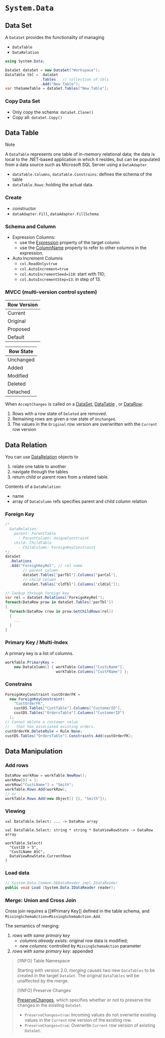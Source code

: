
# `System.Data`

## Data Set

A `DataSet` provides the functionality of managing
  - `DataTable`
  - `DataRelation` 

```c#
using System.Data;

DataSet dataSet = new DataSet("Workspace");
DataTable tbl =  dataSet
                .Tables   // collection of tbls
                .Add("New Table");
var theSameTable = dataSet.Tables["New Table"];
```


### Copy Data Set

- Only copy the schema: `dataSet.Clone()`
- Copy all: `dataSet.Copy()`

## Data Table

> [!NOTE]
> A `DataTable` represents one table of in-memory relational data; the data is local to the .NET-based application in which it resides, but can be populated from a data source such as Microsoft SQL Server using a `DataAdapter`

- `dataTable.Columns`, `dataTable.Constrains`: defines the schema of the table
- `dataTable.Rows`: holding the actual data.

### Create

- constructor
- `dataAdapter.Fill`, `dataAdapter.FillSchema`

### Schema and Column

- Expression Columns:
    - use the [Expression](https://docs.microsoft.com/en-us/dotnet/api/system.data.datacolumn.expression) property of the target column
    - use the [ColumnName](https://docs.microsoft.com/en-us/dotnet/api/system.data.datacolumn.columnname) property to refer to other columns in the expression.
- Auto Increment Columns
    - `col.ReadOnly=true`
    - `col.AutoIncrement=true`
    - `col.AutoIncrementSeed=110`: start with $110$;
    - `col.AutoIncrementStep=13`: in step of $13$.



### MVCC (multi-version control system)

| Row Version |
| ----------- |
| Current     |
| Original    |
| Proposed    |
| Default     |


| Row State |
| --------- |
| Unchanged |
| Added     |
| Modified  |
| Deleted   |
| Detached          |


When `AcceptChanges` is called on a [DataSet](https://docs.microsoft.com/en-us/dotnet/api/system.data.dataset), [DataTable](https://docs.microsoft.com/en-us/dotnet/api/system.data.datatable) , or [DataRow](https://docs.microsoft.com/en-us/dotnet/api/system.data.datarow):
1. Rows with a row state of `Deleted` are removed.
2. Remaining rows are given a row state of `Unchanged`.
3. The values in the `Original` row version are overwritten with the `Current` row version

## Data Relation

You can use [DataRelation](https://docs.microsoft.com/en-us/dotnet/api/system.data.datarelation) objects to
1. relate one table to another
2. navigate through the tables
3. return child or parent rows from a related table.

Contents of a `DataRelation`:
- name
- array of `DataColumn` refs specifies parent and child column relation

### Foreign Key
```c#
/*
  DataRelation:
    parent: ParentTable
      - ParentColumn: UniqueConstraint
    child: ChildTable
      - ChildColumn: ForeignKeyConstraint
*/
dataSet
  .Relations
  .Add("ForeighKeyRel", // rel name
        // parent column
        dataSet.Tables['parTbl'].Columns['parCol'],
        // child column
        dataSet.Tables['cldTbl'].Columns['cldCol']);

// lookup through foreign key
var rel = dataSet.Relations['ForeignKeyRel'];
foreach(DataRow prow in dataSet.Tables['parTbl'])
{
  foreach(DataRow crow in prow.GetChildRows(rel))
  {
    ...
  }
}
```

### Primary Key / Multi-Index
A primary key is a list of columns.

```c#
workTable.PrimaryKey = 
    new DataColumn[] { workTable.Columns["CustLName"],
                       workTable.Columns["CustFName"] };
```


### Constrains

```c#
ForeignKeyConstraint custOrderFK =  
  new ForeignKeyConstraint(
    "CustOrderFK", 
    custDS.Tables["CustTable"].Columns["CustomerID"], 
    custDS.Tables["OrdersTable"].Columns["CustomerID"]
  ); 
// Cannot delete a customer value
//   that has associated existing orders.
custOrderFK.DeleteRule = Rule.None; 
custDS.Tables["OrdersTable"].Constraints.Add(custOrderFK);
```


## Data Manipulation

### Add rows

```c#
DataRow workRow = workTable.NewRow();
workRow[0] = 1;
workRow["CustLName"] = "Smith";  
workTable.Rows.Add(workRow);
// or
workTable.Rows.Add(new Object[] {1, "Smith"});
```

### Viewing

```f#
val DataTable.Select: ... -> DataRow array

val DataTable.Select: string * string * DataViewRowState -> DataRow array

workTable.Select(
  "CustID > 5",
  "CustLName ASC",
  DataViewRowState.CurrentRows
)
```

### Load data

```c#
// System.Data.Common.DbDataReader impl IDataReader
public void Load (System.Data.IDataReader reader);
```

### Merge: Union and Cross Join

Cross join requires a [[#Primary Key]] defined in the table schema, and `MissingSchemaAction=MissingSchemaAction.Add`.

The semantics of merging:
1. _rows with same primary key_
    - _columns already exists_: original row data is modified;
    - _new columns_: controlled by `MissingSchemaAction` parameter
2. _rows with same primary key_: appended

>[!INFO] Table Namespace
>
>Starting with version 2.0, _merging_ causes two new `DataTables` to be created in the target `DataSet`. The original `DataTables` will be unaffected by the merge.


>[!INFO]  Preserve Changes
>
> [PreserveChanges](https://docs.microsoft.com/en-us/dotnet/api/system.data.loadoption#system-data-loadoption-preservechanges), which specifies whether or not to preserve the changes in the existing `DataSet`.
>
> - `PreserveChanges=true`: Incoming values do not overwrite existing values in the `Current` row version of the existing row.
> - `PreserveChanges=true`: Overwrite `Current` row version of existing `DataSet`.


